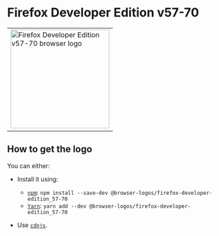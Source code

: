 Firefox Developer Edition v57-70
================================

<!-- markdownlint-disable line-length no-inline-html -->
<table>
    <tr height=240>
        <td>
            <a href="https://github.com/alrra/browser-logos/tree/eae7aae0114ff946b934d6721c4125acb67f2e93/src/archive/firefox-developer-edition_57-70">
                <img width=230 src="https://raw.githubusercontent.com/alrra/browser-logos/eae7aae0114ff946b934d6721c4125acb67f2e93/src/archive/firefox-developer-edition_57-70/firefox-developer-edition_57-70_512x512.png" alt="Firefox Developer Edition v57-70 browser logo">
            </a>
        </td>
    </tr>
</table>
<!-- markdownlint-enable line-length no-inline-html -->

How to get the logo
-------------------

You can either:

* Install it using:

  * [`npm`][npm]: `npm install --save-dev @browser-logos/firefox-developer-edition_57-70`
  * [`Yarn`][yarn]: `yarn add --dev @browser-logos/firefox-developer-edition_57-70`

* Use [`cdnjs`][cdnjs].

<!-- Link labels: -->

[cdnjs]: https://cdnjs.com/libraries/browser-logos
[npm]: https://www.npmjs.com/
[yarn]: https://yarnpkg.com/
